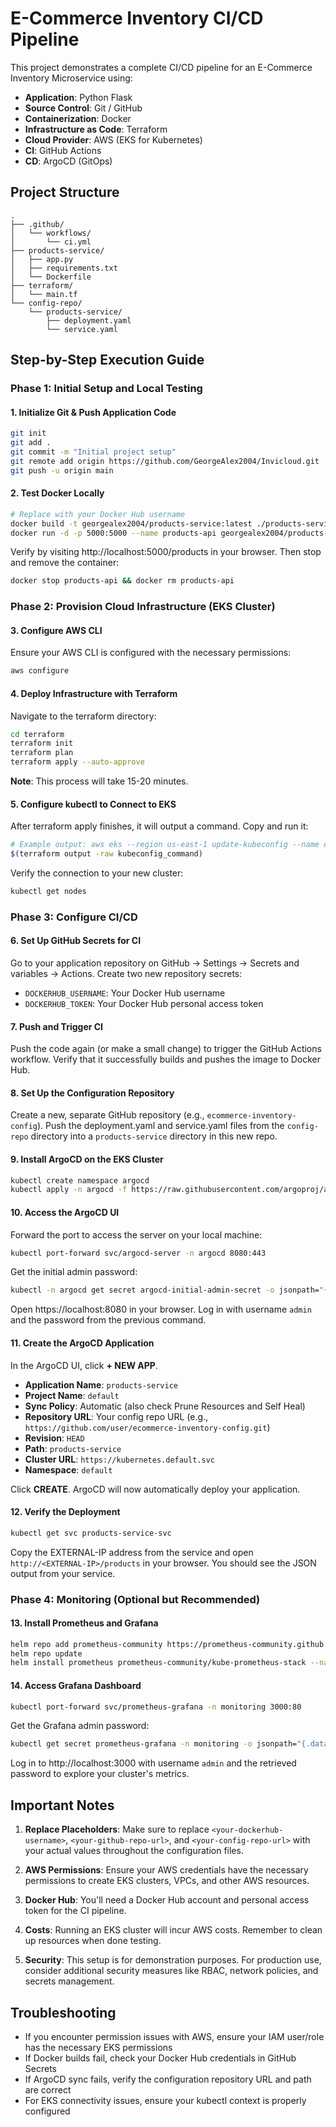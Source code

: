 # E-Commerce Inventory CI/CD Pipeline

This project demonstrates a complete CI/CD pipeline for an E-Commerce Inventory Microservice using:

- **Application**: Python Flask
- **Source Control**: Git / GitHub
- **Containerization**: Docker
- **Infrastructure as Code**: Terraform
- **Cloud Provider**: AWS (EKS for Kubernetes)
- **CI**: GitHub Actions
- **CD**: ArgoCD (GitOps)

## Project Structure

```
.
├── .github/
│   └── workflows/
│       └── ci.yml
├── products-service/
│   ├── app.py
│   ├── requirements.txt
│   └── Dockerfile
├── terraform/
│   └── main.tf
└── config-repo/
    └── products-service/
        ├── deployment.yaml
        └── service.yaml
```

## Step-by-Step Execution Guide

### Phase 1: Initial Setup and Local Testing

#### 1. Initialize Git & Push Application Code

```bash
git init
git add .
git commit -m "Initial project setup"
git remote add origin https://github.com/GeorgeAlex2004/Invicloud.git
git push -u origin main
```

#### 2. Test Docker Locally

```bash
# Replace with your Docker Hub username
docker build -t georgealex2004/products-service:latest ./products-service/
docker run -d -p 5000:5000 --name products-api georgealex2004/products-service:latest
```

Verify by visiting http://localhost:5000/products in your browser. Then stop and remove the container:

```bash
docker stop products-api && docker rm products-api
```

### Phase 2: Provision Cloud Infrastructure (EKS Cluster)

#### 3. Configure AWS CLI

Ensure your AWS CLI is configured with the necessary permissions:

```bash
aws configure
```

#### 4. Deploy Infrastructure with Terraform

Navigate to the terraform directory:

```bash
cd terraform
terraform init
terraform plan
terraform apply --auto-approve
```

**Note**: This process will take 15-20 minutes.

#### 5. Configure kubectl to Connect to EKS

After terraform apply finishes, it will output a command. Copy and run it:

```bash
# Example output: aws eks --region us-east-1 update-kubeconfig --name ecommerce-cluster
$(terraform output -raw kubeconfig_command)
```

Verify the connection to your new cluster:

```bash
kubectl get nodes
```

### Phase 3: Configure CI/CD

#### 6. Set Up GitHub Secrets for CI

Go to your application repository on GitHub -> Settings -> Secrets and variables -> Actions.
Create two new repository secrets:

- `DOCKERHUB_USERNAME`: Your Docker Hub username
- `DOCKERHUB_TOKEN`: Your Docker Hub personal access token

#### 7. Push and Trigger CI

Push the code again (or make a small change) to trigger the GitHub Actions workflow. Verify that it successfully builds and pushes the image to Docker Hub.

#### 8. Set Up the Configuration Repository

Create a new, separate GitHub repository (e.g., `ecommerce-inventory-config`).
Push the deployment.yaml and service.yaml files from the `config-repo` directory into a `products-service` directory in this new repo.

#### 9. Install ArgoCD on the EKS Cluster

```bash
kubectl create namespace argocd
kubectl apply -n argocd -f https://raw.githubusercontent.com/argoproj/argo-cd/stable/manifests/install.yaml
```

#### 10. Access the ArgoCD UI

Forward the port to access the server on your local machine:

```bash
kubectl port-forward svc/argocd-server -n argocd 8080:443
```

Get the initial admin password:

```bash
kubectl -n argocd get secret argocd-initial-admin-secret -o jsonpath="{.data.password}" | base64 -d; echo
```

Open https://localhost:8080 in your browser. Log in with username `admin` and the password from the previous command.

#### 11. Create the ArgoCD Application

In the ArgoCD UI, click **+ NEW APP**.

- **Application Name**: `products-service`
- **Project Name**: `default`
- **Sync Policy**: Automatic (also check Prune Resources and Self Heal)
- **Repository URL**: Your config repo URL (e.g., `https://github.com/user/ecommerce-inventory-config.git`)
- **Revision**: `HEAD`
- **Path**: `products-service`
- **Cluster URL**: `https://kubernetes.default.svc`
- **Namespace**: `default`

Click **CREATE**. ArgoCD will now automatically deploy your application.

#### 12. Verify the Deployment

```bash
kubectl get svc products-service-svc
```

Copy the EXTERNAL-IP address from the service and open `http://<EXTERNAL-IP>/products` in your browser. You should see the JSON output from your service.

### Phase 4: Monitoring (Optional but Recommended)

#### 13. Install Prometheus and Grafana

```bash
helm repo add prometheus-community https://prometheus-community.github.io/helm-charts
helm repo update
helm install prometheus prometheus-community/kube-prometheus-stack --namespace monitoring --create-namespace
```

#### 14. Access Grafana Dashboard

```bash
kubectl port-forward svc/prometheus-grafana -n monitoring 3000:80
```

Get the Grafana admin password:

```bash
kubectl get secret prometheus-grafana -n monitoring -o jsonpath="{.data.admin-password}" | base64 -d; echo
```

Log in to http://localhost:3000 with username `admin` and the retrieved password to explore your cluster's metrics.

## Important Notes

1. **Replace Placeholders**: Make sure to replace `<your-dockerhub-username>`, `<your-github-repo-url>`, and `<your-config-repo-url>` with your actual values throughout the configuration files.

2. **AWS Permissions**: Ensure your AWS credentials have the necessary permissions to create EKS clusters, VPCs, and other AWS resources.

3. **Docker Hub**: You'll need a Docker Hub account and personal access token for the CI pipeline.

4. **Costs**: Running an EKS cluster will incur AWS costs. Remember to clean up resources when done testing.

5. **Security**: This setup is for demonstration purposes. For production use, consider additional security measures like RBAC, network policies, and secrets management.

## Troubleshooting

- If you encounter permission issues with AWS, ensure your IAM user/role has the necessary EKS permissions
- If Docker builds fail, check your Docker Hub credentials in GitHub Secrets
- If ArgoCD sync fails, verify the configuration repository URL and path are correct
- For EKS connectivity issues, ensure your kubectl context is properly configured
